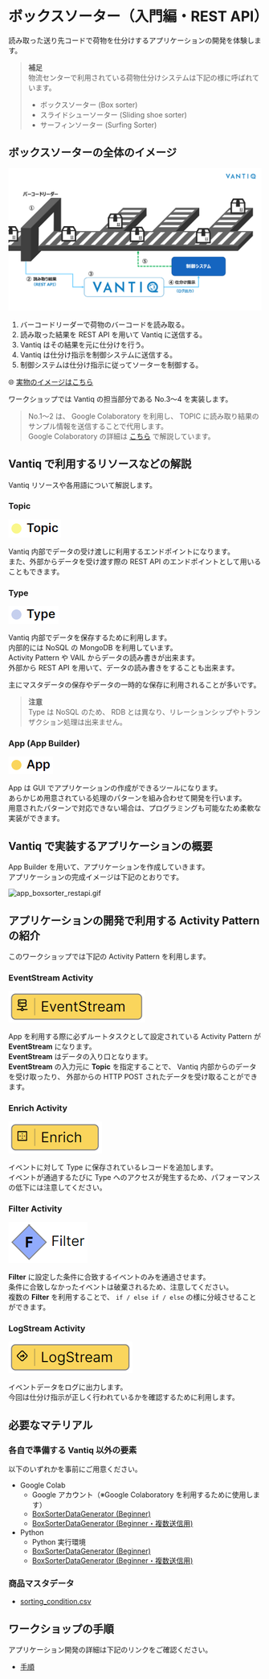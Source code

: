 # ボックスソーター（入門編・REST API）

読み取った送り先コードで荷物を仕分けするアプリケーションの開発を体験します。  

> **補足**  
> 物流センターで利用されている荷物仕分けシステムは下記の様に呼ばれています。
>
> - ボックスソーター (Box sorter)
> - スライドシューソーター (Sliding shoe sorter)
> - サーフィンソーター (Surfing Sorter)

## ボックスソーターの全体のイメージ

<img src="./imgs/overview.png" width="800">

1. バーコードリーダーで荷物のバーコードを読み取る。
1. 読み取った結果を REST API を用いて Vantiq に送信する。
1. Vantiq はその結果を元に仕分けを行う。
1. Vantiq は仕分け指示を制御システムに送信する。
1. 制御システムは仕分け指示に従ってソーターを制御する。

:globe_with_meridians: [実物のイメージはこちら](https://www.youtube.com/watch?v=1LvaiA3N0E8&t=282s)

ワークショップでは Vantiq の担当部分である No.3〜4 を実装します。
> No.1〜2 は、 Google Colaboratory を利用し、 TOPIC に読み取り結果のサンプル情報を送信することで代用します。  
> Google Colaboratory の詳細は [こちら](/vantiq-google-colab/docs/jp/colab_basic_knowledge.md) で解説しています。

## Vantiq で利用するリソースなどの解説

Vantiq リソースや各用語について解説します。

### Topic

![resource_topic.png](./imgs/resource_topic.png)

Vantiq 内部でデータの受け渡しに利用するエンドポイントになります。  
また、外部からデータを受け渡す際の REST API のエンドポイントとして用いることもできます。

### Type

![resource_type.png](./imgs/resource_type.png)

Vantiq 内部でデータを保存するために利用します。  
内部的には NoSQL の MongoDB を利用しています。  
Activity Pattern や VAIL からデータの読み書きが出来ます。  
外部から REST API を用いて、データの読み書きをすることも出来ます。  

主にマスタデータの保存やデータの一時的な保存に利用されることが多いです。  

> **注意**  
> Type は NoSQL のため、 RDB とは異なり、リレーションシップやトランザクション処理は出来ません。  

### App (App Builder)

![resource_app.png](./imgs/resource_app.png)

App は GUI でアプリケーションの作成ができるツールになります。  
あらかじめ用意されている処理のパターンを組み合わせて開発を行います。  
用意されたパターンで対応できない場合は、プログラミングも可能なため柔軟な実装ができます。

## Vantiq で実装するアプリケーションの概要

App Builder を用いて、アプリケーションを作成していきます。  
アプリケーションの完成イメージは下記のとおりです。  

![app_boxsorter_restapi.gif](./imgs/app_boxsorter_restapi.gif)

## アプリケーションの開発で利用する Activity Pattern の紹介

このワークショップでは下記の Activity Pattern を利用します。

### EventStream Activity

![activitypattern_eventstream.png](./imgs/activitypattern_eventstream.png)

App を利用する際に必ずルートタスクとして設定されている Activity Pattern が **EventStream** になります。  
**EventStream** はデータの入り口となります。  
**EventStream** の入力元に **Topic** を指定することで、 Vantiq 内部からのデータを受け取ったり、 外部からの HTTP POST されたデータを受け取ることができます。

### Enrich Activity

![activitypattern_enrich.png](./imgs/activitypattern_enrich.png)

イベントに対して Type に保存されているレコードを追加します。  
イベントが通過するたびに Type へのアクセスが発生するため、パフォーマンスの低下には注意してください。

### Filter Activity

![activitypattern_filter.png](./imgs/activitypattern_filter.png)

**Filter** に設定した条件に合致するイベントのみを通過させます。  
条件に合致しなかったイベントは破棄されるため、注意してください。  
複数の **Filter** を利用することで、 `if / else if / else` の様に分岐させることができます。

### LogStream Activity

![activitypattern_logstream.png](./imgs/activitypattern_logstream.png)

イベントデータをログに出力します。  
今回は仕分け指示が正しく行われているかを確認するために利用します。

## 必要なマテリアル

### 各自で準備する Vantiq 以外の要素

以下のいずれかを事前にご用意ください。

- Google Colab
  - Google アカウント（※Google Colaboratory を利用するために使用します）
  - [BoxSorterDataGenerator (Beginner)](/vantiq-google-colab/docs/jp/box-sorter_data-generator_beginner.ipynb)
  - [BoxSorterDataGenerator (Beginner・複数送信用)](/vantiq-google-colab/docs/jp/box-sorter_data-generator_beginner_multi.ipynb)
- Python
  - Python 実行環境
  - [BoxSorterDataGenerator (Beginner)](/vantiq-google-colab/docs/jp/box-sorter_data-generator_beginner.py)
  - [BoxSorterDataGenerator (Beginner・複数送信用)](/vantiq-google-colab/docs/jp/box-sorter_data-generator_beginner_multi.py)

### 商品マスタデータ

- [sorting_condition.csv](./../../data/sorting_condition.csv)

## ワークショップの手順

アプリケーション開発の詳細は下記のリンクをご確認ください。  

- [手順](./instruction.md)
